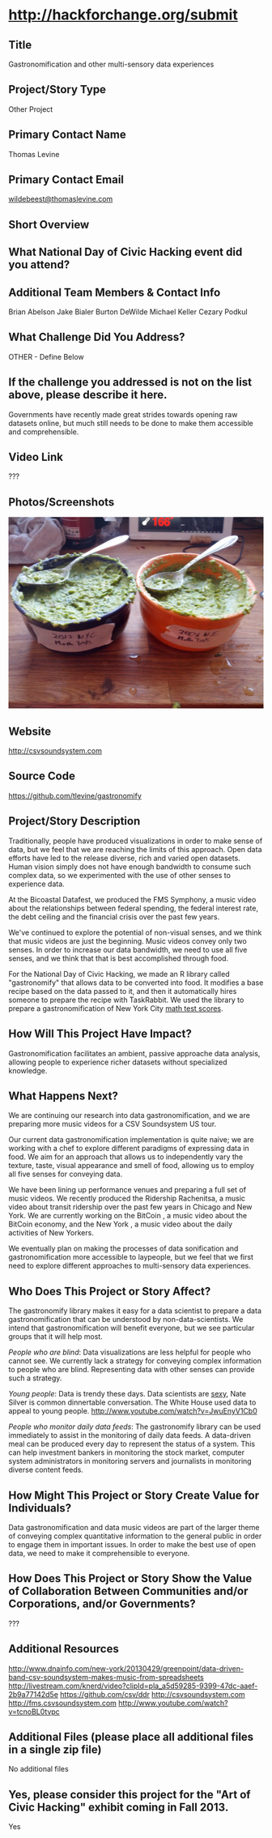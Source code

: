 http://hackforchange.org/submit
=======

## Title
Gastronomification and other multi-sensory data experiences

## Project/Story Type
Other Project

## Primary Contact Name
Thomas Levine

## Primary Contact Email
wildebeest@thomaslevine.com

## Short Overview

## What National Day of Civic Hacking event did you attend?

## Additional Team Members & Contact Info
Brian Abelson
Jake Bialer
Burton DeWilde
Michael Keller
Cezary Podkul

## What Challenge Did You Address?
OTHER - Define Below

## If the challenge you addressed is not on the list above, please describe it here.
Governments have recently made great strides towards opening raw datasets online,
but much still needs to be done to make them accessible and comprehensible.

## Video Link
???

## Photos/Screenshots
![Two bowls of guacamole, one saying "2012 NYC Math Test Scores" and the other saying "2006 Math Test Scores"](data-guacamole.jpg)

## Website
http://csvsoundsystem.com

## Source Code
https://github.com/tlevine/gastronomify

## Project/Story Description
Traditionally, people have produced visualizations in order to make sense of data,
but we feel that we are reaching the limits of this approach. Open data efforts have
led to the release diverse, rich and varied open datasets. Human vision simply does
not have enough bandwidth to consume such complex data, so we experimented with the
use of other senses to experience data.

At the Bicoastal Datafest, we produced the FMS Symphony, a music video about the
relationships between federal spending, the federal interest rate, the debt ceiling
and the financial crisis over the past few years.

We've continued to explore the potential of non-visual senses, and we think that
music videos are just the beginning. Music videos convey only two senses. In order
to increase our data bandwidth, we need to use all five senses, and we think that
that is best accomplished through food.

For the National Day of Civic Hacking, we made an R library called "gastronomify"
that allows data to be converted into food. It modifies a base recipe based on the
data passed to it, and then it automatically hires someone to prepare the recipe
with TaskRabbit. We used the library to prepare a gastronomification of New York
City [math test scores](https://data.cityofnewyork.us/Education/Math-Test-Results-2006-2012-District-All-Students/7yig-nj52).

## How Will This Project Have Impact?
Gastronomification facilitates an ambient, passive approache data analysis, allowing
people to experience richer datasets without specialized knowledge.

## What Happens Next?
We are continuing our research into data gastronomification, and we are preparing
more music videos for a CSV Soundsystem US tour.

Our current data gastronomification implementation is quite naive; we are working
with a chef to explore different paradigms of expressing data in food. We aim for
an approach that allows us to independently vary the texture, taste, visual
appearance and smell of food, allowing us to employ all five senses for conveying data.

We have been lining up performance venues and preparing a full set of music videos.
We recently produced the Ridership Rachenitsa, a music video about transit ridership
over the past few years in Chicago and New York. We are currently working on the
BitCoin <?>, a music video about the BitCoin economy, and the New York <?>, a music
video about the daily activities of New Yorkers.

We eventually plan on making the processes of data sonification and
gastronomification more accessible to laypeople, but we feel that we first need to
explore different approaches to multi-sensory data experiences.

## Who Does This Project or Story Affect?
The gastronomify library makes it easy for a data scientist to prepare a data
gastronomification that can be understood by non-data-scientists. We intend that
gastronomification will benefit everyone, but we see particular groups that it will
help most.

*People who are blind*: Data visualizations are less helpful for people who cannot
see. We currently lack a strategy for conveying complex information to people who
are blind. Representing data with other senses can provide such a strategy.

*Young people*: Data is trendy these days. Data scientists are
[sexy](http://hbr.org/2012/10/data-scientist-the-sexiest-job-of-the-21st-century/),
Nate Silver is common dinnertable conversation. The White House used data to appeal
to young people. http://www.youtube.com/watch?v=JwuEnyV1Cb0

*People who monitor daily data feeds*: The gastronomify library can be used
immediately to assist in the monitoring of daily data feeds. A data-driven meal can
be produced every day to represent the status of a system. This can help investment
bankers in monitoring the stock market, computer system administrators in monitoring
servers and journalists in monitoring diverse content feeds.

## How Might This Project or Story Create Value for Individuals?
Data gastronomification and data music videos are part of the larger theme of
conveying complex quantitative information to the general public in order to engage
them in important issues. In order to make the best use of open data, we need to
make it comprehensible to everyone.

## How Does This Project or Story Show the Value of Collaboration Between Communities and/or Corporations, and/or Governments?
???

## Additional Resources
http://www.dnainfo.com/new-york/20130429/greenpoint/data-driven-band-csv-soundsystem-makes-music-from-spreadsheets
http://livestream.com/knerd/video?clipId=pla_a5d59285-9399-47dc-aaef-2b9a77142d5e
https://github.com/csv/ddr
http://csvsoundsystem.com
http://fms.csvsoundsystem.com
http://www.youtube.com/watch?v=tcnoBL0tvpc

## Additional Files (please place all additional files in a single zip file)
No additional files

## Yes, please consider this project for the "Art of Civic Hacking" exhibit coming in Fall 2013.
Yes
